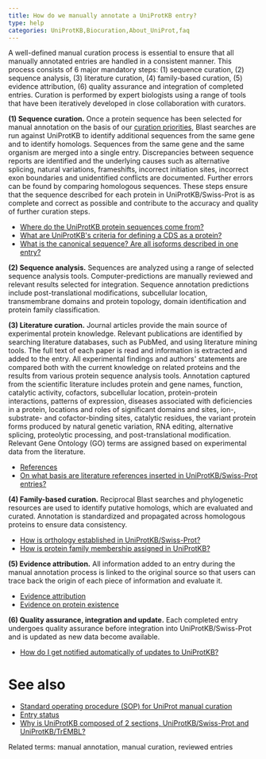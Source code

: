 ```yaml
---
title: How do we manually annotate a UniProtKB entry?
type: help
categories: UniProtKB,Biocuration,About_UniProt,faq
---
```


A well-defined manual curation process is essential to ensure that all manually annotated entries are handled in a consistent manner. This process consists of 6 major mandatory steps: (1) sequence curation, (2) sequence analysis, (3) literature curation, (4) family-based curation, (5) evidence attribution, (6) quality assurance and integration of completed entries. Curation is performed by expert biologists using a range of tools that have been iteratively developed in close collaboration with curators.

**(1) Sequence curation.** Once a protein sequence has been selected for manual annotation on the basis of our [curation priorities](https://www.uniprot.org/help?facets=category%3Abiocuration%2Ccategory%3Aproject&query=%2A), Blast searches are run against UniProtKB to identify additional sequences from the same gene and to identify homologs. Sequences from the same gene and the same organism are merged into a single entry. Discrepancies between sequence reports are identified and the underlying causes such as alternative splicing, natural variations, frameshifts, incorrect initiation sites, incorrect exon boundaries and unidentified conflicts are documented. Further errors can be found by comparing homologous sequences. These steps ensure that the sequence described for each protein in UniProtKB/Swiss-Prot is as complete and correct as possible and contribute to the accuracy and quality of further curation steps.

-   [Where do the UniProtKB protein sequences come from?](https://www.uniprot.org/help/sequence_origin)
-   [What are UniProtKB's criteria for defining a CDS as a protein?](https://www.uniprot.org/help/cds_protein_definition)
-   [What is the canonical sequence? Are all isoforms described in one entry?](https://www.uniprot.org/help/canonical_and_isoforms)

**(2) Sequence analysis.** Sequences are analyzed using a range of selected sequence analysis tools. Computer-predictions are manually reviewed and relevant results selected for integration. Sequence annotation predictions include post-translational modifications, subcellular location, transmembrane domains and protein topology, domain identification and protein family classification.

**(3) Literature curation.** Journal articles provide the main source of experimental protein knowledge. Relevant publications are identified by searching literature databases, such as PubMed, and using literature mining tools. The full text of each paper is read and information is extracted and added to the entry. All experimental findings and authors' statements are compared both with the current knowledge on related proteins and the results from various protein sequence analysis tools. Annotation captured from the scientific literature includes protein and gene names, function, catalytic activity, cofactors, subcellular location, protein-protein interactions, patterns of expression, diseases associated with deficiencies in a protein, locations and roles of significant domains and sites, ion-, substrate- and cofactor-binding sites, catalytic residues, the variant protein forms produced by natural genetic variation, RNA editing, alternative splicing, proteolytic processing, and post-translational modification. Relevant Gene Ontology (GO) terms are assigned based on experimental data from the literature.

-   [References](https://www.uniprot.org/help/publications)
-   [On what basis are literature references inserted in UniProtKB/Swiss-Prot entries?](https://www.uniprot.org/help/literature_references)

**(4) Family-based curation.** Reciprocal Blast searches and phylogenetic resources are used to identify putative homologs, which are evaluated and curated. Annotation is standardized and propagated across homologous proteins to ensure data consistency.

-   [How is orthology established in UniProtKB/Swiss-Prot?](https://www.uniprot.org/help/orthology)
-   [How is protein family membership assigned in UniProtKB?](https://www.uniprot.org/help/family_membership)

**(5) Evidence attribution.** All information added to an entry during the manual annotation process is linked to the original source so that users can trace back the origin of each piece of information and evaluate it.

-   [Evidence attribution](https://www.uniprot.org/help/evidences)
-   [Evidence on protein existence](https://www.uniprot.org/help/protein_existence)

**(6) Quality assurance, integration and update.** Each completed entry undergoes quality assurance before integration into UniProtKB/Swiss-Prot and is updated as new data become available.

-   [How do I get notified automatically of updates to UniProtKB?](https://www.uniprot.org/help/update_notification)  

# See also

-   [Standard operating procedure (SOP) for UniProt manual curation](https://github.com/ebi-uniprot/uniprot-manual/raw/main/pdfs/sop_manual_curation.pdf)
-   [Entry status](https://www.uniprot.org/help/entry_status)
-   [Why is UniProtKB composed of 2 sections, UniProtKB/Swiss-Prot and UniProtKB/TrEMBL?](https://www.uniprot.org/help/uniprotkb_sections)

Related terms: manual annotation, manual curation, reviewed entries
